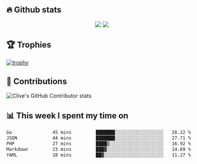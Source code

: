 ## &#128293; Github stats

<!-- GitHub Readme Streak Stats - https://github.com/DenverCoder1/github-readme-streak-stats -->
<p align="center">

<picture>
  <source 
    srcset="https://github-readme-stats.vercel.app/api?username=clivewalkden&count_private=true&show_icons=true&theme=darcula"
    media="(prefers-color-scheme: dark)"
  />
  <source
    srcset="https://github-readme-stats.vercel.app/api?username=clivewalkden&count_private=true&show_icons=true&theme=calm"
    media="(prefers-color-scheme: light), (prefers-color-scheme: no-preference)"
  />
  <img src="https://github-readme-stats.vercel.app/api?username=clivewalkden&count_private=true&show_icons=true&theme=darcula" />
</picture>

<a href="https://git.io/streak-stats" target="_blank">
  <img src="http://github-readme-streak-stats.herokuapp.com?user=clivewalkden&theme=darcula&date_format=j%20M%5B%20Y%5D" />
</a>

</p>

## &#127942; Trophies
[![trophy](https://github-profile-trophy.vercel.app/?username=clivewalkden&theme=onedark)](https://github.com/clivewalkden/github-profile-trophy)

## &#129309; Contributions
![Clive's GitHub Contributor stats](https://github-contributor-stats.vercel.app/api?username=clivewalkden)

## &#128202; This week I spent my time on
<!--START_SECTION:waka-->

```txt
Go               45 mins         ███████░░░░░░░░░░░░░░░░░░   28.22 %
JSON             44 mins         ███████░░░░░░░░░░░░░░░░░░   27.71 %
PHP              27 mins         ████▒░░░░░░░░░░░░░░░░░░░░   16.92 %
Markdown         23 mins         ███▓░░░░░░░░░░░░░░░░░░░░░   14.69 %
YAML             18 mins         ██▓░░░░░░░░░░░░░░░░░░░░░░   11.27 %
```

<!--END_SECTION:waka-->
